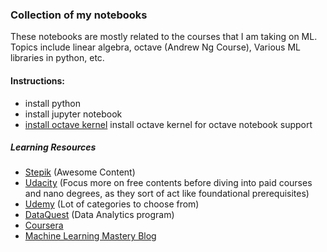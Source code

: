 ### Collection of my notebooks

These notebooks are mostly  related to the courses that I am taking on ML. Topics include linear algebra, octave (Andrew Ng Course), Various ML libraries in python, etc.


#### Instructions:
* install python
* install jupyter notebook
* [install octave kernel](https://github.com/Calysto/octave_kernel) install octave kernel for octave notebook support






##### Learning Resources
* [Stepik](https://stepik.org) (Awesome Content)
* [Udacity](https://in.udacity.com/)  (Focus more on free contents before diving into paid courses and nano degrees, as they sort of act like foundational prerequisites)
* [Udemy](https://www.udemy.com/) (Lot of categories to choose from)
* [DataQuest](https://www.dataquest.io) (Data Analytics program)
* [Coursera](https://www.coursera.org/) 
* [Machine Learning Mastery Blog](https://machinelearningmastery.com/) 